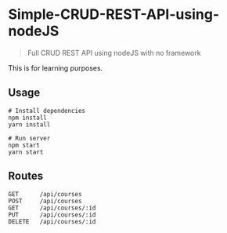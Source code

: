 # Simple-CRUD-REST-API-using-nodeJS

> Full CRUD REST API using nodeJS with no framework

This is for learning purposes.

## Usage

```
# Install dependencies
npm install
yarn install

# Run server
npm start
yarn start
```

## Routes

```
GET      /api/courses
POST     /api/courses
GET      /api/courses/:id
PUT      /api/courses/:id
DELETE   /api/courses/:id
```
